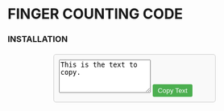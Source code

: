 <h1>FINGER COUNTING CODE</h1>
<h3>INSTALLATION </h3>
<style>
    .container {
        width: 300px;
        margin: 20px auto;
        padding: 10px;
        border: 1px solid #ccc;
        border-radius: 5px;
        background-color: #f9f9f9;
    }
    .copy-button {
        margin-top: 10px;
        padding: 5px 10px;
        background-color: #4CAF50;
        border: none;
        color: white;
        border-radius: 3px;
        cursor: pointer;
    }
</style>
</head>
<body>

<div class="container">
    <textarea id="copyTextarea" rows="4" readonly>This is the text to copy.</textarea>
    <button class="copy-button" onclick="copyToClipboard()">Copy Text</button>
</div>

<script>
function copyToClipboard() {
    var copyText = document.getElementById("copyTextarea");
    
    // Select the text inside the textarea
    copyText.select();
    copyText.setSelectionRange(0, 99999); // For mobile devices
    
    // Copy the selected text to the clipboard
    document.execCommand("copy");
    
    // Deselect the textarea
    copyText.setSelectionRange(0, 0);
    
    // Change button text to indicate copied
    var button = document.querySelector('.copy-button');
    button.textContent = 'Copied!';
    setTimeout(function() {
        button.textContent = 'Copy Text';
    }, 1500);
}
</script>
